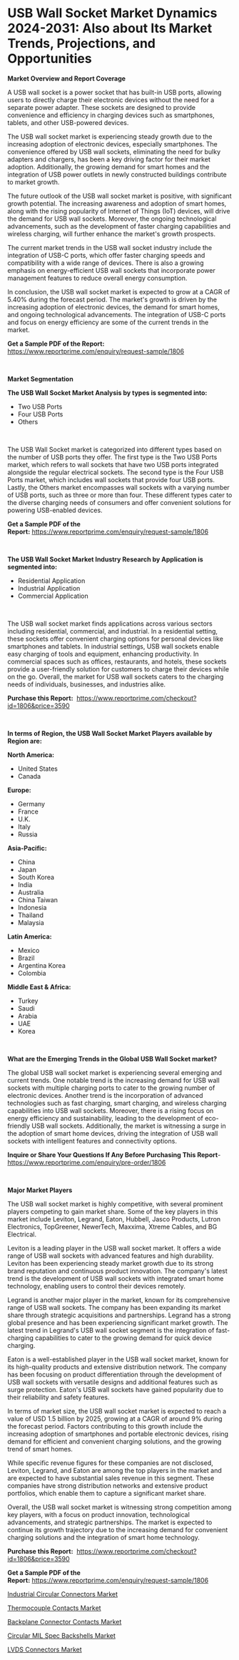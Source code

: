<p><h1>USB Wall Socket Market Dynamics 2024-2031: Also about Its Market Trends, Projections, and Opportunities</h1></p><p><strong>Market Overview and Report Coverage</strong></p>
<p><p>A USB wall socket is a power socket that has built-in USB ports, allowing users to directly charge their electronic devices without the need for a separate power adapter. These sockets are designed to provide convenience and efficiency in charging devices such as smartphones, tablets, and other USB-powered devices.</p><p>The USB wall socket market is experiencing steady growth due to the increasing adoption of electronic devices, especially smartphones. The convenience offered by USB wall sockets, eliminating the need for bulky adapters and chargers, has been a key driving factor for their market adoption. Additionally, the growing demand for smart homes and the integration of USB power outlets in newly constructed buildings contribute to market growth.</p><p>The future outlook of the USB wall socket market is positive, with significant growth potential. The increasing awareness and adoption of smart homes, along with the rising popularity of Internet of Things (IoT) devices, will drive the demand for USB wall sockets. Moreover, the ongoing technological advancements, such as the development of faster charging capabilities and wireless charging, will further enhance the market's growth prospects.</p><p>The current market trends in the USB wall socket industry include the integration of USB-C ports, which offer faster charging speeds and compatibility with a wide range of devices. There is also a growing emphasis on energy-efficient USB wall sockets that incorporate power management features to reduce overall energy consumption.</p><p>In conclusion, the USB wall socket market is expected to grow at a CAGR of 5.40% during the forecast period. The market's growth is driven by the increasing adoption of electronic devices, the demand for smart homes, and ongoing technological advancements. The integration of USB-C ports and focus on energy efficiency are some of the current trends in the market.</p></p>
<p><strong>Get a Sample PDF of the Report:</strong> <a href="https://www.reportprime.com/enquiry/request-sample/1806">https://www.reportprime.com/enquiry/request-sample/1806</a></p>
<p>&nbsp;</p>
<p><strong>Market Segmentation</strong></p>
<p><strong>The USB Wall Socket Market Analysis by types is segmented into:</strong></p>
<p><ul><li>Two USB Ports</li><li>Four USB Ports</li><li>Others</li></ul></p>
<p>&nbsp;</p>
<p><p>The USB Wall Socket market is categorized into different types based on the number of USB ports they offer. The first type is the Two USB Ports market, which refers to wall sockets that have two USB ports integrated alongside the regular electrical sockets. The second type is the Four USB Ports market, which includes wall sockets that provide four USB ports. Lastly, the Others market encompasses wall sockets with a varying number of USB ports, such as three or more than four. These different types cater to the diverse charging needs of consumers and offer convenient solutions for powering USB-enabled devices.</p></p>
<p><strong>Get a Sample PDF of the Report:</strong>&nbsp;<a href="https://www.reportprime.com/enquiry/request-sample/1806">https://www.reportprime.com/enquiry/request-sample/1806</a></p>
<p>&nbsp;</p>
<p><strong>The USB Wall Socket Market Industry Research by Application is segmented into:</strong></p>
<p><ul><li>Residential Application</li><li>Industrial Application</li><li>Commercial Application</li></ul></p>
<p>&nbsp;</p>
<p><p>The USB wall socket market finds applications across various sectors including residential, commercial, and industrial. In a residential setting, these sockets offer convenient charging options for personal devices like smartphones and tablets. In industrial settings, USB wall sockets enable easy charging of tools and equipment, enhancing productivity. In commercial spaces such as offices, restaurants, and hotels, these sockets provide a user-friendly solution for customers to charge their devices while on the go. Overall, the market for USB wall sockets caters to the charging needs of individuals, businesses, and industries alike.</p></p>
<p><strong>Purchase this Report:</strong>&nbsp; <a href="https://www.reportprime.com/checkout?id=1806&price=3590">https://www.reportprime.com/checkout?id=1806&price=3590</a></p>
<p>&nbsp;</p>
<p><strong>In terms of Region, the USB Wall Socket Market Players available by Region are:</strong></p>
<p>
    <p> <strong> North America: </strong>
        <ul>
            <li>United States</li>
            <li>Canada</li>
        </ul>
        </p> 
    <p> <strong> Europe: </strong>
        <ul>
            <li>Germany</li>
            <li>France</li>
            <li>U.K.</li>
            <li>Italy</li>
            <li>Russia</li>
        </ul>
        </p> 
    <p> <strong> Asia-Pacific: </strong>
        <ul>
            <li>China</li>
            <li>Japan</li>
            <li>South Korea</li>
            <li>India</li>
            <li>Australia</li>
            <li>China Taiwan</li>
            <li>Indonesia</li>
            <li>Thailand</li>
            <li>Malaysia</li>
        </ul>
        </p> 
    <p> <strong> Latin America: </strong>
        <ul>
            <li>Mexico</li>
            <li>Brazil</li>
            <li>Argentina Korea</li>
            <li>Colombia</li>
        </ul>
        </p> 
    <p> <strong> Middle East & Africa: </strong>
        <ul>
            <li>Turkey</li>
            <li>Saudi</li>
            <li>Arabia</li>
            <li>UAE</li>
            <li>Korea</li>
        </ul>
    </p>
    </p>
<p>&nbsp;</p>
<p><strong>What are the Emerging Trends in the Global USB Wall Socket market?</strong></p>
<p><p>The global USB wall socket market is experiencing several emerging and current trends. One notable trend is the increasing demand for USB wall sockets with multiple charging ports to cater to the growing number of electronic devices. Another trend is the incorporation of advanced technologies such as fast charging, smart charging, and wireless charging capabilities into USB wall sockets. Moreover, there is a rising focus on energy efficiency and sustainability, leading to the development of eco-friendly USB wall sockets. Additionally, the market is witnessing a surge in the adoption of smart home devices, driving the integration of USB wall sockets with intelligent features and connectivity options.</p></p>
<p><strong>Inquire or Share Your Questions If Any Before Purchasing This Report</strong>- <a href="https://www.reportprime.com/enquiry/pre-order/1806">https://www.reportprime.com/enquiry/pre-order/1806</a></p>
<p>&nbsp;</p>
<p><strong>Major Market Players</strong></p>
<p><p>The USB wall socket market is highly competitive, with several prominent players competing to gain market share. Some of the key players in this market include Leviton, Legrand, Eaton, Hubbell, Jasco Products, Lutron Electronics, TopGreener, NewerTech, Maxxima, Xtreme Cables, and BG Electrical.</p><p>Leviton is a leading player in the USB wall socket market. It offers a wide range of USB wall sockets with advanced features and high durability. Leviton has been experiencing steady market growth due to its strong brand reputation and continuous product innovation. The company's latest trend is the development of USB wall sockets with integrated smart home technology, enabling users to control their devices remotely.</p><p>Legrand is another major player in the market, known for its comprehensive range of USB wall sockets. The company has been expanding its market share through strategic acquisitions and partnerships. Legrand has a strong global presence and has been experiencing significant market growth. The latest trend in Legrand's USB wall socket segment is the integration of fast-charging capabilities to cater to the growing demand for quick device charging.</p><p>Eaton is a well-established player in the USB wall socket market, known for its high-quality products and extensive distribution network. The company has been focusing on product differentiation through the development of USB wall sockets with versatile designs and additional features such as surge protection. Eaton's USB wall sockets have gained popularity due to their reliability and safety features.</p><p>In terms of market size, the USB wall socket market is expected to reach a value of USD 1.5 billion by 2025, growing at a CAGR of around 9% during the forecast period. Factors contributing to this growth include the increasing adoption of smartphones and portable electronic devices, rising demand for efficient and convenient charging solutions, and the growing trend of smart homes.</p><p>While specific revenue figures for these companies are not disclosed, Leviton, Legrand, and Eaton are among the top players in the market and are expected to have substantial sales revenue in this segment. These companies have strong distribution networks and extensive product portfolios, which enable them to capture a significant market share.</p><p>Overall, the USB wall socket market is witnessing strong competition among key players, with a focus on product innovation, technological advancements, and strategic partnerships. The market is expected to continue its growth trajectory due to the increasing demand for convenient charging solutions and the integration of smart home technology.</p></p>
<p><strong>Purchase this Report:</strong>&nbsp;&nbsp;<a href="https://www.reportprime.com/checkout?id=1806&price=3590">https://www.reportprime.com/checkout?id=1806&price=3590</a></p>
<p></p>
<p><strong>Get a Sample PDF of the Report:</strong>&nbsp;<a href="https://www.reportprime.com/enquiry/request-sample/1806">https://www.reportprime.com/enquiry/request-sample/1806</a></p>
<p><p><a href="https://github.com/nicoletavirag/Market-Research-Report-List-1/blob/main/industrial-circular-connectors-market.md">Industrial Circular Connectors Market</a></p><p><a href="https://github.com/zeberleansnyderallisonwjfli/Market-Research-Report-List-1/blob/main/thermocouple-contacts-market.md">Thermocouple Contacts Market</a></p><p><a href="https://github.com/changoleonlaverguenzanoexiste/Market-Research-Report-List-1/blob/main/backplane-connector-contacts-market.md">Backplane Connector Contacts Market</a></p><p><a href="https://github.com/arionmp/Market-Research-Report-List-1/blob/main/circular-mil-spec-backshells-market.md">Circular MIL Spec Backshells Market</a></p><p><a href="https://github.com/wwwkeltoum/Market-Research-Report-List-1/blob/main/lvds-connectors-market.md">LVDS Connectors Market</a></p></p>